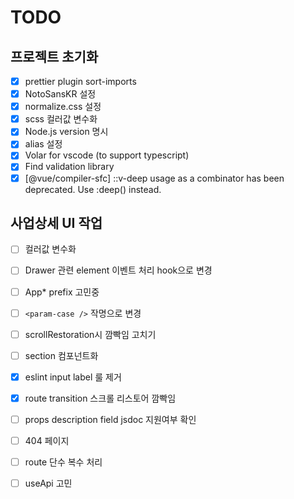 # TODO

## 프로젝트 초기화

- [x] prettier plugin sort-imports
- [x] NotoSansKR 설정
- [x] normalize.css 설정
- [x] scss 컬러값 변수화
- [x] Node.js version 명시
- [x] alias 설정
- [x] Volar for vscode (to support typescript)
- [x] Find validation library
- [x] [@vue/compiler-sfc] ::v-deep usage as a combinator has been deprecated. Use :deep(<inner-selector>) instead.

## 사업상세 UI 작업

- [ ] 컬러값 변수화
- [ ] Drawer 관련 element 이벤트 처리 hook으로 변경
- [ ] App\* prefix 고민중
- [ ] `<param-case />` 작명으로 변경
- [ ] scrollRestoration시 깜빡임 고치기
- [ ] section 컴포넌트화
- [x] eslint input label 룰 제거
- [x] route transition 스크롤 리스토어 깜빡임
- [ ] props description field jsdoc 지원여부 확인
- [ ] 404 페이지
- [ ] route 단수 복수 처리

- [ ] useApi 고민
